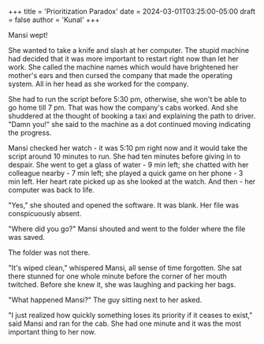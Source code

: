 +++
title = 'Prioritization Paradox'
date = 2024-03-01T03:25:00-05:00
draft = false
author = 'Kunal'
+++

Mansi wept!

She wanted to take a knife and slash at her computer. The stupid machine had decided that it was more important to restart right now than let her work. She called the machine names which would have brightened her mother's ears and then cursed the company that made the operating system. All in her head as she worked for the company.

She had to run the script before 5:30 pm, otherwise, she won't be able to go home till 7 pm. That was how the company's cabs worked. And she shuddered at the thought of booking a taxi and explaining the path to driver. "Damn you!" she said to the machine as a dot continued moving indicating the progress.

Mansi checked her watch - it was 5:10 pm right now and it would take the script around 10 minutes to run. She had ten minutes before giving in to despair. She went to get a glass of water - 9 min left; she chatted with her colleague nearby - 7 min left; she played a quick game on her phone - 3 min left. Her heart rate picked up as she looked at the watch. And then - her computer was back to life.

"Yes," she shouted and opened the software. It was blank. Her file was conspicuously absent.

"Where did you go?" Mansi shouted and went to the folder where the file was saved.

The folder was not there.

"It's wiped clean," whispered Mansi, all sense of time forgotten. She sat there stunned for one whole minute before the corner of her mouth twitched. Before she knew it, she was laughing and packing her bags.

"What happened Mansi?" The guy sitting next to her asked.

"I just realized how quickly something loses its priority if it ceases to exist," said Mansi and ran for the cab. She had one minute and it was the most important thing to her now.
